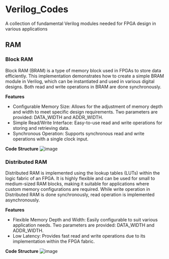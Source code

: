 # Verilog_Codes
A collection of fundamental Verilog modules needed for FPGA design in various applications

## RAM
### Block RAM
Block RAM (BRAM) is a type of memory block used in FPGAs to store data efficiently. This implementation demonstrates how to create a simple BRAM module in Verilog, which can be instantiated and used in various digital designs. Both read and write operations in BRAM are done synchronously.

**Features**
* Configurable Memory Size: Allows for the adjustment of memory depth and width to meet specific design requirements. Two parameters are provided: DATA_WIDTH and ADDR_WIDTH.
* Simple Read/Write Interface: Easy-to-use read and write operations for storing and retrieving data.
* Synchronous Operation: Supports synchronous read and write operations with a single clock input.


**Code Structure**
![image](https://github.com/eashatirrazia/Verilog_Codes/assets/110398766/3c8d7709-8b50-4b7e-95fa-2ac1670ba80a)


### Distributed RAM
Distributed RAM is implemented using the lookup tables (LUTs) within the logic fabric of an FPGA. It is highly flexible and can be used for small to medium-sized RAM blocks, making it suitable for applications where custom memory configurations are required. While write operation in Distributed RAM is done synchronously, read operation is implemented asynchronously.

**Features**
* Flexible Memory Depth and Width: Easily configurable to suit various application needs. Two parameters are provided: DATA_WIDTH and ADDR_WIDTH.
* Low Latency: Provides fast read and write operations due to its implementation within the FPGA fabric.

**Code Structure**
![image](https://github.com/eashatirrazia/Verilog_Codes/assets/110398766/233047db-acdc-410d-95ae-34a5eb44fae7)


